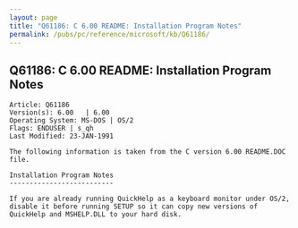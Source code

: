 ```yaml
---
layout: page
title: "Q61186: C 6.00 README: Installation Program Notes"
permalink: /pubs/pc/reference/microsoft/kb/Q61186/
---
```


## Q61186: C 6.00 README: Installation Program Notes

	Article: Q61186
	Version(s): 6.00   | 6.00
	Operating System: MS-DOS | OS/2
	Flags: ENDUSER | s_qh
	Last Modified: 23-JAN-1991
	
	The following information is taken from the C version 6.00 README.DOC
	file.
	
	Installation Program Notes
	--------------------------
	
	If you are already running QuickHelp as a keyboard monitor under OS/2,
	disable it before running SETUP so it can copy new versions of
	QuickHelp and MSHELP.DLL to your hard disk.
